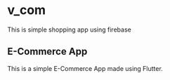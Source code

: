 # v_com

This is simple shopping app using firebase

## E-Commerce App
This is a simple E-Commerce App made using Flutter.
